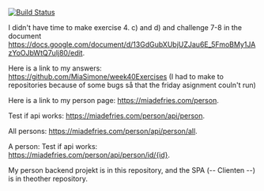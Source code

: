 [![Build Status](https://travis-ci.com/MiaSimone/week40Person.svg?branch=master)](https://travis-ci.com/MiaSimone/week40Person)

I didn't have time to make exercise 4. c) and d) and challenge 7-8 in the document https://docs.google.com/document/d/13GdGubXUbjUZJau6E_5FmoBMy1JAzYoOJbWtQ7ulj80/edit.

Here is a link to my answers: https://github.com/MiaSimone/week40Exercises
(I had to make to repositories because of some bugs så that the friday asignment couln't run)


Here is a link to my person page: https://miadefries.com/person.

Test if api works: https://miadefries.com/person/api/person.

All persons: https://miadefries.com/person/api/person/all.

A person: Test if api works: https://miadefries.com/person/api/person/id/{id}.



My person backend projekt is in this repository, and the SPA (-- Clienten --) is in theother repository.
